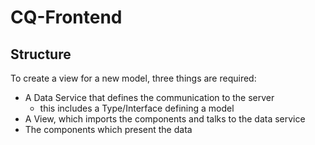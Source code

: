 # CQ-Frontend
## Structure

To create a view for a new model, three things are required:
- A Data Service that defines the communication to the server
  - this includes a Type/Interface defining a model
- A View, which imports the components and talks to the data service
- The components which present the data